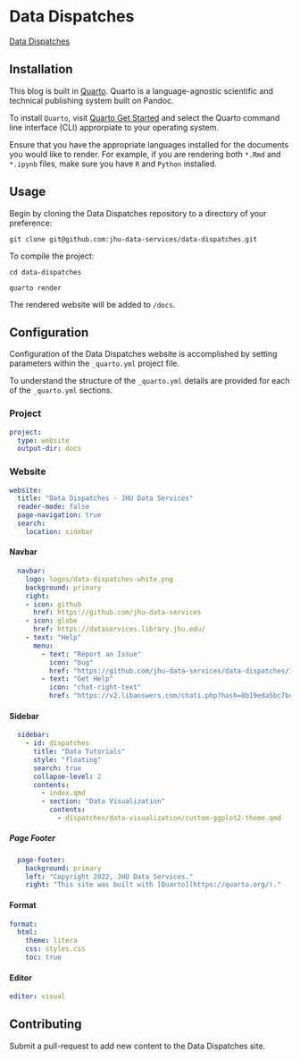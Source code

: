 # Data Dispatches

[Data Dispatches](https://jhu-data-services.github.io/data-dispatches/)

## Installation

This blog is built in [Quarto](https://quarto.org/). Quarto is a
language-agnostic scientific and technical publishing system built on
Pandoc.

To install `Quarto`, visit [Quarto Get
Started](https://quarto.org/docs/get-started/) and select the Quarto
command line interface (CLI) approrpiate to your operating system.

Ensure that you have the appropriate languages installed for the
documents you would like to render. For example, if you are rendering
both `*.Rmd` and `*.ipynb` files, make sure you have `R` and `Python`
installed.

## Usage

Begin by cloning the Data Dispatches repository to a directory of your preference:

`git clone git@github.com:jhu-data-services/data-dispatches.git`

To compile the project:

`cd data-dispatches`

`quarto render`

The rendered website will be added to `/docs`. 

## Configuration

Configuration of the Data Dispatches website is accomplished by setting parameters within the `_quarto.yml` project file.

To understand the structure of the `_quarto.yml` details are provided for each of the `_quarto.yml` sections.

### Project

``` yaml
project:
  type: website
  output-dir: docs
```

### Website

``` yaml
website:
  title: "Data Dispatches - JHU Data Services"
  reader-mode: false
  page-navigation: true
  search:
    location: sidebar
```

#### Navbar

``` yaml
  navbar: 
    logo: logos/data-dispatches-white.png
    background: primary
    right: 
    - icon: github
      href: https://github.com/jhu-data-services
    - icon: globe 
      href: https://dataservices.library.jhu.edu/
    - text: "Help"
      menu:
        - text: "Report an Issue"
          icon: "bug"
          href: "https://github.com/jhu-data-services/data-dispatches/issues"
        - text: "Get Help"
          icon: "chat-right-text"
          href: "https://v2.libanswers.com/chati.php?hash=8b19eda5bc7bc7b80e623cad56abdd12"
```

#### Sidebar

``` yaml
  sidebar: 
    - id: dispatches
      title: "Data Tutorials"
      style: "floating"
      search: true
      collapse-level: 2
      contents:
        - index.qmd
        - section: "Data Visualization"
          contents:
            - dispatches/data-visualization/custom-ggplot2-theme.qmd
```

##### Page Footer

``` yaml
  page-footer: 
    background: primary
    left: "Copyright 2022, JHU Data Services." 
    right: "This site was built with [Quarto](https://quarto.org/)."
```

#### Format

``` yaml
format:
  html:
    theme: litera 
    css: styles.css
    toc: true
```

#### Editor

``` yaml
editor: visual
```

## Contributing

Submit a pull-request to add new content to the Data Dispatches site.
